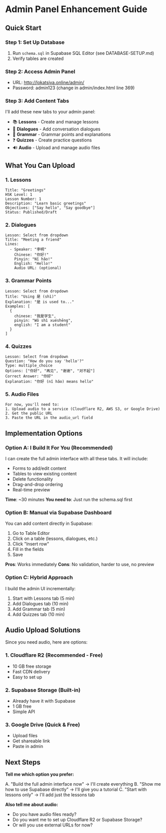 # Admin Panel Enhancement Guide

## Quick Start

### Step 1: Set Up Database
1. Run `schema.sql` in Supabase SQL Editor (see DATABASE-SETUP.md)
2. Verify tables are created

### Step 2: Access Admin Panel
- URL: http://lokatsiya.online/admin/
- Password: admin123 (change in admin/index.html line 369)

### Step 3: Add Content Tabs

I'll add these new tabs to your admin panel:
- 📚 **Lessons** - Create and manage lessons
- 💬 **Dialogues** - Add conversation dialogues
- 📖 **Grammar** - Grammar points and explanations  
- ❓ **Quizzes** - Create practice questions
- 🔊 **Audio** - Upload and manage audio files

## What You Can Upload

### 1. Lessons
```
Title: "Greetings"
HSK Level: 1
Lesson Number: 1
Description: "Learn basic greetings"
Objectives: ["Say hello", "Say goodbye"]
Status: Published/Draft
```

### 2. Dialogues
```
Lesson: Select from dropdown
Title: "Meeting a friend"
Lines:
  - Speaker: "李明"
    Chinese: "你好!"
    Pinyin: "Nǐ hǎo!"
    English: "Hello!"
    Audio URL: (optional)
```

### 3. Grammar Points
```
Lesson: Select from dropdown
Title: "Using 是 (shì)"
Explanation: "是 is used to..."
Examples: [
  {
    chinese: "我是学生",
    pinyin: "Wǒ shì xuéshēng",
    english: "I am a student"
  }
]
```

### 4. Quizzes
```
Lesson: Select from dropdown
Question: "How do you say 'hello'?"
Type: multiple_choice
Options: ["你好", "再见", "谢谢", "对不起"]
Correct Answer: "你好"
Explanation: "你好 (nǐ hǎo) means hello"
```

### 5. Audio Files
```
For now, you'll need to:
1. Upload audio to a service (Cloudflare R2, AWS S3, or Google Drive)
2. Get the public URL
3. Paste the URL in the audio_url field
```

## Implementation Options

### Option A: I Build It For You (Recommended)
I can create the full admin interface with all these tabs. It will include:
- Forms to add/edit content
- Tables to view existing content
- Delete functionality
- Drag-and-drop ordering
- Real-time preview

**Time**: ~30 minutes
**You need to**: Just run the schema.sql first

### Option B: Manual via Supabase Dashboard
You can add content directly in Supabase:
1. Go to Table Editor
2. Click on a table (lessons, dialogues, etc.)
3. Click "Insert row"
4. Fill in the fields
5. Save

**Pros**: Works immediately
**Cons**: No validation, harder to use, no preview

### Option C: Hybrid Approach
I build the admin UI incrementally:
1. Start with Lessons tab (5 min)
2. Add Dialogues tab (10 min)
3. Add Grammar tab (5 min)
4. Add Quizzes tab (10 min)

## Audio Upload Solutions

Since you need audio, here are options:

### 1. Cloudflare R2 (Recommended - Free)
- 10 GB free storage
- Fast CDN delivery
- Easy to set up

### 2. Supabase Storage (Built-in)
- Already have it with Supabase
- 1 GB free
- Simple API

### 3. Google Drive (Quick & Free)
- Upload files
- Get shareable link
- Paste in admin

## Next Steps

**Tell me which option you prefer:**

A. "Build the full admin interface now" → I'll create everything
B. "Show me how to use Supabase directly" → I'll give you a tutorial
C. "Start with lessons only" → I'll add just the lessons tab

**Also tell me about audio:**
- Do you have audio files ready?
- Do you want me to set up Cloudflare R2 or Supabase Storage?
- Or will you use external URLs for now?

